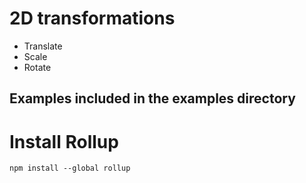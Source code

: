 # 2D transformations

- Translate
- Scale
- Rotate

## Examples included in the examples directory

# Install Rollup
```npm install --global rollup```